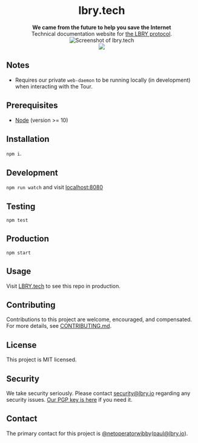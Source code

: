 <h1 align="center">lbry.tech</h1>

<div align="center">
  <strong>We came from the future to help you save the Internet</strong>
</div>

<div align="center">
  Technical documentation website for <a href="https://lbry.io">the LBRY protocol</a>.
</div>

<div align="center">
  <img src="https://cdn.rawgit.com/lbryio/lbry.tech/2a16aa55/preview.png" title="Screenshot of lbry.tech"/>
</div>

<div align="center">
  <a href="https://travis-ci.org/lbryio/lbry.tech"><img src="https://img.shields.io/travis/lbryio/lbry.tech/master.svg?style=flat-square"/></a>
</div>



## Notes
- Requires our private `web-daemon` to be running locally (in development) when interacting with the Tour.

## Prerequisites
- [Node](https://nodejs.org) (version >= 10)

## Installation
`npm i`.

## Development
`npm run watch` and visit [localhost:8080](http://localhost:8080)

## Testing
`npm test`

## Production
`npm start`

## Usage
Visit [LBRY.tech](https://lbry.tech) to see this repo in production.

## Contributing
Contributions to this project are welcome, encouraged, and compensated. For more details, see [CONTRIBUTING.md](CONTRIBUTING.md).

## License
This project is MIT licensed.

## Security
We take security seriously. Please contact [security@lbry.io](mailto:security@lbry.io) regarding any security issues. [Our PGP key is here](https://keybase.io/lbry/key.asc) if you need it.

## Contact
The primary contact for this project is [@netoperatorwibby](https://github.com/netoperatorwibby)(paul@lbry.io).

